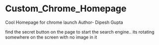 # Custom_Chrome_Homepage
Cool Homepage for chrome launch
Author- Dipesh Gupta


find the secret button on the page to start the search engine.. its rotating somewhere on the screen with no image in it
